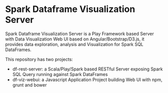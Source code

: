 # Spark Dataframe Visualization Server

Spark Dataframe Visualization Server is a Play Framework based Server with Data Visualization Web UI based on Angular/Bootstrap/D3.js, it provides data exploration, analysis and Visualization for Spark SQL DataFrames. 

This repository has two projects:
- df-rest-server: a Scala/Play/Spark based RESTful Server exposing Spark SQL Query running against Spark DataFrames
- df-viz-webui: a Javascript Application Project building Web UI with npm, grunt and bower

